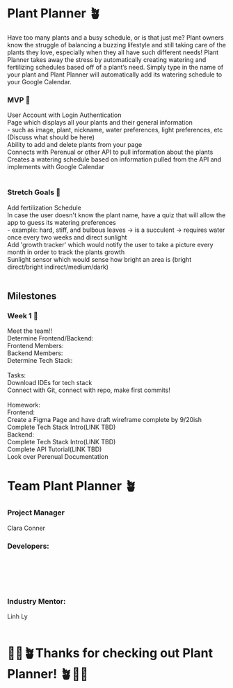 <h1>Plant Planner 🪴</h1>

Have too many plants and a busy schedule, or is that just me? Plant owners know the struggle of balancing a buzzing lifestyle and still taking care of the plants they love, especially when they all have such different needs! Plant Planner takes away the stress by automatically creating watering and fertilizing schedules based off of a plant’s need. Simply type in the name of your plant and Plant Planner will automatically add its watering schedule to your Google Calendar.

<h3>MVP 🌿</h3>
<p1>User Account with Login Authentication<br/>
Page which displays all your plants and their general information<br/>
- such as image, plant, nickname, water preferences, light preferences, etc (Discuss what should be here)<br/>
Ability to add and delete plants from your page<br/>
Connects with Perenual or other API to pull information about the plants<br/>
Creates a watering schedule based on information pulled from the API and implements with Google Calendar</p1><br/><br/>


<h3>Stretch Goals 🌿</h3>
<p1>Add fertilization Schedule<br/>
In case the user doesn't know the plant name, have a quiz that will allow the app to guess its watering preferences<br/>
 - example: hard, stiff, and bulbous leaves -> is a succulent -> requires water once every two weeks and direct sunlight<br/>
Add 'growth tracker' which would notify the user to take a picture every month in order to track the plants growth<br/>
Sunlight sensor which would sense how bright an area is (bright direct/bright indirect/medium/dark)</p1><br/><br/>


<h2>Milestones</h2>
<h3>Week 1 🌿</h3>

<p1> Meet the team!!<br/>
Determine Frontend/Backend:<br/>
Frontend Members:<br/>
Backend Members:<br/>
Determine Tech Stack:<br/><br/>
Tasks:<br/>
Download IDEs for tech stack<br/>
Connect with Git, connect with repo, make first commits!<br/><br/>
Homework:<br/>
Frontend: <br/>
Create a Figma Page and have draft wireframe complete by 9/20ish<br/>
Complete Tech Stack Intro(LINK TBD)<br/>
Backend:<br/>
Complete Tech Stack Intro(LINK TBD)<br/>
Complete API Tutorial(LINK TBD)<br/>
Look over Perenual Documentation<br/>

</p1>

<h1>Team Plant Planner 🪴</h1>
<h3>Project Manager</h3>
<p1>Clara Conner</p1><br/>

<h3>Developers:</h3>
<p1></p1><br/>
<p1></p1><br/>
<p1></p1><br/>
<p1></p1><br/>

<h3>Industry Mentor:</h3>
<p1>Linh Ly</p1><br/><br/>

<h1>💚🌿🪴Thanks for checking out Plant Planner! 🪴🌿💚</h1>
